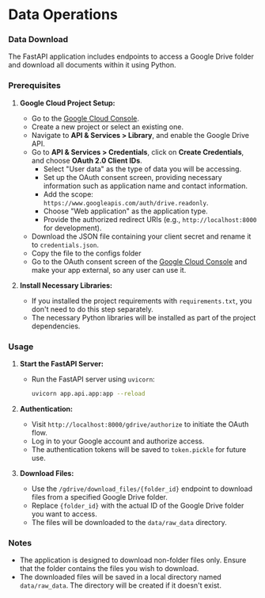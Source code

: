 # Data Operations

### Data Download

The FastAPI application includes endpoints to access a Google Drive folder and download all documents within it using Python.

### Prerequisites

1. **Google Cloud Project Setup:**
   - Go to the [Google Cloud Console](https://console.cloud.google.com/).
   - Create a new project or select an existing one.
   - Navigate to **API & Services > Library**, and enable the Google Drive API.
   - Go to **API & Services > Credentials**, click on **Create Credentials**, and choose **OAuth 2.0 Client IDs**.
     - Select "User data" as the type of data you will be accessing.
     - Set up the OAuth consent screen, providing necessary information such as application name and contact information.
     - Add the scope: `https://www.googleapis.com/auth/drive.readonly`.
     - Choose "Web application" as the application type.
     - Provide the authorized redirect URIs (e.g., `http://localhost:8000` for development).
   - Download the JSON file containing your client secret and rename it to `credentials.json`.
   - Copy the file to the configs folder
   - Go to the OAuth consent screen of the [Google Cloud Console](https://console.cloud.google.com/) and make your app external, so any user can use it.

2. **Install Necessary Libraries:**
   - If you installed the project requirements with `requirements.txt`, you don't need to do this step separately.
   - The necessary Python libraries will be installed as part of the project dependencies.

### Usage

1. **Start the FastAPI Server:**
   - Run the FastAPI server using `uvicorn`:
     ```bash
     uvicorn app.api.app:app --reload
     ```

2. **Authentication:**
   - Visit `http://localhost:8000/gdrive/authorize` to initiate the OAuth flow.
   - Log in to your Google account and authorize access.
   - The authentication tokens will be saved to `token.pickle` for future use.

3. **Download Files:**
   - Use the `/gdrive/download_files/{folder_id}` endpoint to download files from a specified Google Drive folder.
   - Replace `{folder_id}` with the actual ID of the Google Drive folder you want to access.
   - The files will be downloaded to the `data/raw_data` directory.

### Notes

- The application is designed to download non-folder files only. Ensure that the folder contains the files you wish to download.
- The downloaded files will be saved in a local directory named `data/raw_data`. The directory will be created if it doesn't exist.
